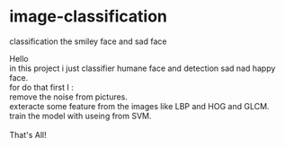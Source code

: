 # image-classification
classification the smiley face and sad face

Hello <br>
in this project i just classifier humane face and detection sad nad happy face.<br>
for do that first I :<br>
remove the noise from pictures.<br>
exteracte some feature from the images like LBP and HOG and GLCM.<br>
train the model with useing from SVM.<br>
<br>
That's All!<br>
